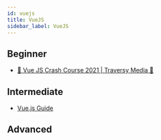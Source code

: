 ```yaml
---
id: vuejs
title: VueJS
sidebar_label: VueJS
---
```


## Beginner

- [🎥 Vue JS Crash Course 2021 | Traversy Media 🎥](https://youtu.be/qZXt1Aom3Cs "Vue JS Crash Course 2021")

## Intermediate

- [Vue.js Guide](https://vuejs.org/v2/guide/ "Vue.js Guide")

## Advanced
